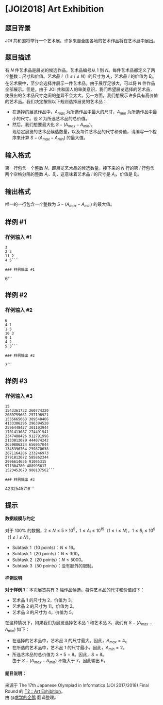 # [JOI2018] Art Exhibition

## 题目背景

JOI 共和国将举行一个艺术展。许多来自全国各地的艺术作品将在艺术展中展出。

## 题目描述

有 $N$ 件艺术品是展览的候选作品。艺术品编号从 $1$ 到  $N$。每件艺术品都定义了两个整数：尺寸和价值。艺术品 $i$（$1 \leq i \leq N$）的尺寸为 $A_i$，艺术品 $i$ 的价值为 $B_i$。  
在艺术展中，至少会选择并展示一件艺术品。由于展厅足够大，可以将 $N$ 件作品全部展示。但是，由于 JOI 共和国人的审美意识，我们希望展览选择的艺术品，使展出的艺术品尺寸之间的差异不会太大。另一方面，我们想展示许多具有高价值的艺术品。我们决定按照以下规则选择展览的艺术品：  
- 在选择的展览作品中，$A_{max}$ 为所选作品中最大的尺寸，$A_{min}$ 为所选作品中最小的尺寸。设 $S$ 为所选艺术品的总价值。  
- 然后，我们想要最大化 $S−(A_{max}−A_{min})$。  
现给定展览的艺术品候选数量，以及每件艺术品的尺寸和价值，请编写一个程序来计算 $S−(A_{max}−A_{min})$ 的最大值。

## 输入格式

第一行包含一个整数 $N$，即展览艺术品的候选数量。接下来的 $N$ 行的第 $i$ 行包含两个空格分隔的整数 $A_i$、$B_i$，这意味着艺术品 $i$ 的尺寸是 $A_i$，价值是 $B_i$。

## 输出格式

唯一的一行包含一个整数为 $S−(A_{max}−A_{min})$ 的最大值。

## 样例 #1

### 样例输入 #1
```
3
2 3
11 2
4 5```

### 样例输出 #1

```
6```

## 样例 #2

### 样例输入 #2
```
6
4 1
1 5
10 3
9 1
4 2
5 3```

### 样例输出 #2

```
7```

## 样例 #3

### 样例输入 #3
```
15 
1543361732 260774320
2089759661 257198921
1555665663 389548466
4133306295 296394520
2596448427 301103944
1701413087 274491541
2347488426 912791996
2133012079 444074242
2659886224 656957044
1345396764 259870638
2671164286 233246973
2791812672 585862344
2996614635 91065315
971304780 488995617
1523452673 988137562```

### 样例输出 #3

```
4232545716```

## 提示

#### 数据规模与约定  
对于 $100 \%$ 的数据，$2 \leq N \leq 5×10^5$，$1 \leq A_i \leq 10^{15}$（$1 \leq i \leq N$），$1 \leq B_i \leq 10^9$（$1 \leq i \leq N$）。  
- Subtask $1$（$10$ points）：$N \leq 16$。  
- Subtask $1$（$20$ points）：$N \leq 300$。  
- Subtask $2$（$20$ points）：$N \leq 5000$。  
- Subtask $3$（$50$ points）：没有额外的限制。  
#### 样例说明  
**对于样例 $1$**：本次展览共有 $3$ 幅作品候选。每件艺术品的尺寸和价值如下：  
- 艺术品 $1$ 的尺寸为 $2$，价值为 $3$。  
- 艺术品 $2$ 的尺寸为 $11$，价值为 $2$。  
- 艺术品 $3$ 的尺寸为 $4$，价值为 $5$。  

在这种情况下，如果我们为展览选择艺术品 $1$ 和艺术品 $3$，我们有 $S−(A_{max}−A_{min})$  如下：  
- 在选择的艺术品中，艺术品 $3$ 的尺寸最大。因此，$A_{max} = 4$。  
- 在所选的艺术品中，艺术品 $1$ 的尺寸最小。因此，$A_{min} = 2$。  
- 所选艺术品的总价值为 $3+5=8$。因此，$S=8$。  
由于 $S−(A_{max}−A_{min})$ 不能大于 $7$，因此输出 $6$。
#### 题目说明：  
来源于 The 17th Japanese Olympiad in Informatics (JOI 2017/2018) Final Round 的 [T2：Art Exhibition](https://www.ioi-jp.org/joi/2017/2018-ho/2018-ho-t2-en.pdf)。  
由 @[求学的企鹅](/user/271784) 翻译整理。

